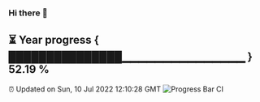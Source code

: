 ### Hi there 👋
⏳ Year progress { ███████████████▁▁▁▁▁▁▁▁▁▁▁▁▁▁▁ } 52.19 %
---
⏰ Updated on Sun, 10 Jul 2022 12:10:28 GMT
![Progress Bar CI](https://github.com/Moyi321/Moyi321/workflows/Progress%20Bar%20CI/badge.svg)
